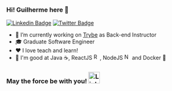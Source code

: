### Hi! Guilherme here 👋

[![Linkedin Badge](https://img.shields.io/badge/-LinkedIn-blue?style=flat-square&logo=Linkedin&logoColor=white)](https://www.linkedin.com/in/guilherme-adesouza/)
[![Twitter Badge](https://img.shields.io/twitter/follow/_cephalon?label=Follow&style=social)](https://twitter.com/_cephalon)

- 🔭 I’m currently working on [Trybe](https://www.betrybe.com/) as Back-end Instructor
- :mortar_board: Graduate Software Engineer 
- :heart: I love teach and learn!
- :muscle: I'm good at Java :coffee:, ReactJS <img alt="ReactJS Logo" src="https://reactjs.org/favicon.ico" height="16">, NodeJS <img alt="NodeJS Logo" src="https://nodejs.org/favicon.ico" height="16"> and Docker :whale:

### May the force be with you! <img alt="Lightsaber" width="30" src="https://emojis.slackmojis.com/emojis/images/1482947228/1532/lightsaber.png?1482947228"/>
